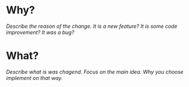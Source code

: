 # Why?

_Describe the reason of the change. It is a new feature? It is some code improvement? It was a bug?_

# What?

_Describe what is was chagend. Focus on the main idea. Why you choose implement on that way._
